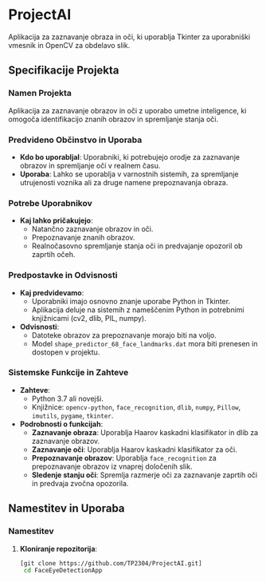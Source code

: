 # ProjectAI
Aplikacija za zaznavanje obraza in oči, ki uporablja Tkinter za uporabniški vmesnik in OpenCV za obdelavo slik.

## Specifikacije Projekta

### Namen Projekta
Aplikacija za zaznavanje obrazov in oči z uporabo umetne inteligence, ki omogoča identifikacijo znanih obrazov in spremljanje stanja oči.

### Predvideno Občinstvo in Uporaba
- **Kdo bo uporabljal**: Uporabniki, ki potrebujejo orodje za zaznavanje obrazov in spremljanje oči v realnem času.
- **Uporaba**: Lahko se uporablja v varnostnih sistemih, za spremljanje utrujenosti voznika ali za druge namene prepoznavanja obraza.

### Potrebe Uporabnikov
- **Kaj lahko pričakujejo**: 
  - Natančno zaznavanje obrazov in oči.
  - Prepoznavanje znanih obrazov.
  - Realnočasovno spremljanje stanja oči in predvajanje opozoril ob zaprtih očeh.

### Predpostavke in Odvisnosti
- **Kaj predvidevamo**: 
  - Uporabniki imajo osnovno znanje uporabe Python in Tkinter.
  - Aplikacija deluje na sistemih z nameščenim Python in potrebnimi knjižnicami (cv2, dlib, PIL, numpy).
- **Odvisnosti**:
  - Datoteke obrazov za prepoznavanje morajo biti na voljo.
  - Model `shape_predictor_68_face_landmarks.dat` mora biti prenesen in dostopen v projektu.

### Sistemske Funkcije in Zahteve
- **Zahteve**: 
  - Python 3.7 ali novejši.
  - Knjižnice: `opencv-python`, `face_recognition`, `dlib`, `numpy`, `Pillow`, `imutils`, `pygame`, `tkinter`.
- **Podrobnosti o funkcijah**:
  - **Zaznavanje obraza**: Uporablja Haarov kaskadni klasifikator in dlib za zaznavanje obrazov.
  - **Zaznavanje oči**: Uporablja Haarov kaskadni klasifikator za oči.
  - **Prepoznavanje obrazov**: Uporablja `face_recognition` za prepoznavanje obrazov iz vnaprej določenih slik.
  - **Sledenje stanju oči**: Spremlja razmerje oči za zaznavanje zaprtih oči in predvaja zvočna opozorila.

## Namestitev in Uporaba

### Namestitev
1. **Kloniranje repozitorija**:
   ```bash
   [git clone https://github.com/TP2304/ProjectAI.git]
    cd FaceEyeDetectionApp
